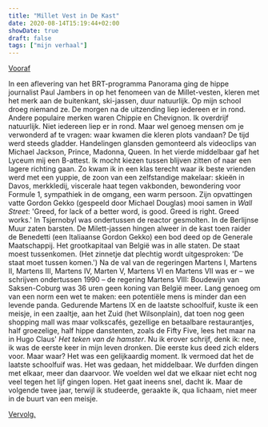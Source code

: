 ```yaml
---
title: "Millet Vest in De Kast"
date: 2020-08-14T15:19:44+02:00
showDate: true
draft: false
tags: ["mijn verhaal"]
---
```


[Vooraf](https://wimchristiaenszelf.netlify.app/posts/de-betere-school/)

In een aflevering van het BRT-programma Panorama ging de hippe journalist Paul Jambers in op het fenomeen van de Millet-vesten, kleren met het merk aan de buitenkant, ski-jassen, duur natuurlijk. Op mijn school droeg niemand ze. De morgen na de uitzending liep iedereen er in rond. Andere populaire merken waren Chippie en Chevignon. Ik overdrijf natuurlijk. Niet iedereen liep er in rond. Maar wel genoeg mensen om je verwonderd af te vragen: waar kwamen die kleren plots vandaan? De tijd werd steeds gladder. Handelingen glansden gemonteerd als videoclips van Michael Jackson, Prince, Madonna, Queen. In het vierde middelbaar gaf het Lyceum mij een B-attest. Ik mocht kiezen tussen blijven zitten of naar een lagere richting gaan. Zo kwam ik in een klas terecht waar ik beste vrienden werd met een yuppie, de zoon van een zelfstandige makelaar: skieën in Davos, merkkledij, viscerale haat tegen vakbonden, bewondering voor Formule 1, sympathiek in de omgang, een warm persoon. Zijn opvattingen vatte Gordon Gekko (gespeeld door Michael Douglas) mooi samen in *Wall Street*: 'Greed, for lack of a better word, is good. Greed is right. Greed works.' In Tsjernobyl was ondertussen de reactor gesmolten. In de Berlijnse Muur zaten barsten. De Milett-jassen hingen alweer in de kast toen raider de Benedetti (een Italiaanse Gordon Gekko) een bod deed op de Generale Maatschappij. Het grootkapitaal van België was in alle staten. De staat moest tussenkomen. (Het zinnetje dat plechtig wordt uitgesproken: 'De staat moet tussen komen.') Na de val van de regeringen Martens I, Martens II, Martens III, Martens IV, Marten V, Martens VI en Martens VII was er – we schrijven ondertussen 1990 – de regering Martens VIII: Boudewijn van Saksen-Coburg was 36 uren geen koning van België meer. Lang genoeg om van een norm een wet te maken: een potentiële mens is minder dan een levende panda. Gedurende Martens IX en de laatste schoolfuif, kuste ik een meisje, in een zaaltje, aan het Zuid (het Wilsonplain), dat toen nog geen shopping mall was maar volkscafés, gezellige en betaalbare restaurantjes, half groezelige, half hippe danstenten, zoals de Fifty Five, lees het maar na in Hugo Claus' *Het teken van de hamster*. Nu ik erover schrijf, denk ik: nee, ik was de eerste keer in mijn leven dronken. Die eerste kus deed zich elders voor. Maar waar? Het was een gelijkaardig moment. Ik vermoed dat het de laatste schoolfuif was. Het was gedaan, het middelbaar. We durfden dingen met elkaar, meer dan daarvoor. We voelden wel dat we elkaar niet echt nog veel tegen het lijf gingen lopen. Het gaat ineens snel, dacht ik. Maar de volgende twee jaar, terwijl ik studeerde, geraakte ik, qua lichaam, niet meer in de buurt van een meisje. 

[Vervolg.](https://wimchristiaenszelf.netlify.app/posts/de-jaren-tachtig-2/)